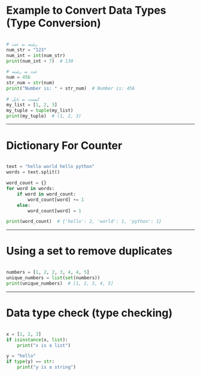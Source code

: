 # Example to Convert Data Types (Type Conversion)

```py

# رشته به عدد
num_str = "123"
num_int = int(num_str)
print(num_int + 7)  # 130

# عدد به رشته
num = 456
str_num = str(num)
print("Number is: " + str_num)  # Number is: 456

# لیست به تاپل
my_list = [1, 2, 3]
my_tuple = tuple(my_list)
print(my_tuple)  # (1, 2, 3)

```

---

# Dictionary For Counter

```py

text = "hello world hello python"
words = text.split()

word_count = {}
for word in words:
    if word in word_count:
        word_count[word] += 1
    else:
        word_count[word] = 1

print(word_count)  # {'hello': 2, 'world': 1, 'python': 1}

```

---

# Using a set to remove duplicates

```py

numbers = [1, 2, 2, 3, 4, 4, 5]
unique_numbers = list(set(numbers))
print(unique_numbers)  # [1, 2, 3, 4, 5]

```

---

# Data type check (type checking)

```py

x = [1, 2, 3]
if isinstance(x, list):
    print("x is a list")

y = "hello"
if type(y) == str:
    print("y is a string")

```
